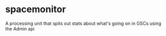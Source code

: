 spacemonitor
============

A processing unit that spits out stats about what's going on in GSCs using the Admin api

